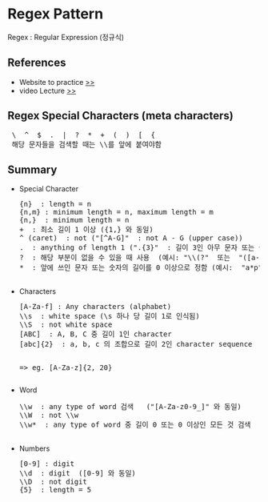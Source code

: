 # Regex Pattern
Regex : Regular Expression (정규식)

<h2>References</h2>
<ul>
 <li>
  Website to practice
  <a href="https://regexone.com/">
   >>
  </a>
 </li>
 <li>
  video Lecture
  <a href="https://www.youtube.com/watch?v=s_PfopWcMwI">
   >>
  </a>
 </li>
 </ul>

<h2>Regex Special Characters (meta characters)</h2>
<pre>
 \  ^  $  .  |  ?  *  +  (  )  [  {
 해당 문자들을 검색할 때는 \\를 앞에 붙여야함
</pre>


<h2>Summary</h2>
<ul>
  <li>
   Special Character
   <pre>
{n}  : length = n
{n,m} : minimum length = n, maximum length = m
{n,}  : minimum length = n
+  : 최소 길이 1 이상 ({1,} 와 동일)
^ (caret)  : not ("[^A-G]"  : not A - G (upper case))
.  : anything of length 1 (".{3}"  : 길이 3인 아무 문자 또는 숫자)
?  : 해당 부분이 없을 수 있을 때 사용  (예시: "\\(?"  또는  "([a-z]{3})?")
*  : 앞에 쓰인 문자 또는 숫자의 길이를 0 이상으로 정함 (예시:  "a*p" - p, ap, aaap 등 찾음)
  </pre>
 </li>
 <li>
  Characters
  <pre>
[A-Za-f] : Any characters (alphabet)
\\s  : white space (\s 하나 당 길이 1로 인식됨)
\\S  : not white space 
[ABC]  : A, B, C 중 길이 1인 character
[abc]{2}  : a, b, c 의 조합으로 길이 2인 character sequence

=> eg. [A-Za-z]{2, 20}
  </pre>
 </li>
 <li>
  Word
  <pre>
\\w  : any type of word 검색   ("[A-Za-z0-9_]" 와 동일)
\\W  : not \\w
\\w*  : any type of word 중 길이 0 또는 0 이상인 모든 것 검색
  </pre>
 </li>
 <li>
  Numbers
  <pre>
[0-9] : digit		
\\d  : digit  ([0-9] 와 동일)
\\D  : not digit
{5}  : length = 5
  </pre>
 </li>
</ul>
